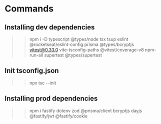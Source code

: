 # Commands

## Installing dev dependencies
>> npm i -D typescript @types/node tsx tsup eslint @rocketseat/eslint-config prisma @types/bcryptjs vitest@0.33.0 vite-tsconfig-paths @vitest/coverage-v8 npm-run-all supertest @types/supertest

## Init tsconfig.json
>> npx tsc --init

## Installing prod dependencies
>> npm i fastify dotenv zod @prisma/client bcryptjs dayjs @fastify/jwt @fastify/cookie
